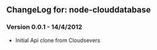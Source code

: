 ## ChangeLog for: node-clouddatabase

### Version 0.0.1 - 14/4/2012
- Initial Api clone from Cloudsevers